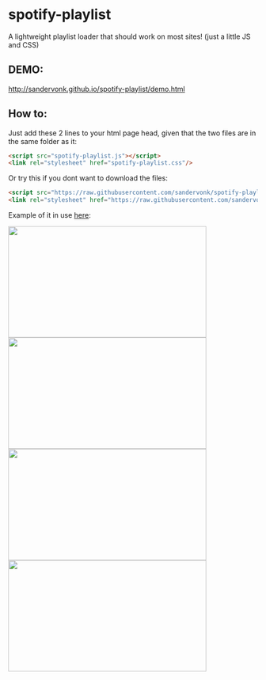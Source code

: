 # spotify-playlist
A lightweight playlist loader that should work on most sites! (just a little JS and CSS)

## DEMO:
http://sandervonk.github.io/spotify-playlist/demo.html

## How to:
Just add these 2 lines to your html page head, given that the two files are in the same folder as it:
```html
<script src="spotify-playlist.js"></script>
<link rel="stylesheet" href="spotify-playlist.css"/>
```
Or try this if you dont want to download the files:
```html
<script src="https://raw.githubusercontent.com/sandervonk/spotify-playlist/main/spotify-playlist.js"></script>
<link rel="stylesheet" href="https://raw.githubusercontent.com/sandervonk/spotify-playlist/main/spotify-playlist.css"/>
```

Example of it in use [here](https://sandervonk.github.io/Portfolio.html):
<p float="left">
<img src="https://user-images.githubusercontent.com/10799950/126443888-2603589d-04f7-4657-9619-e3978168afdb.png" height="225" width="400"/>
<img src="https://user-images.githubusercontent.com/10799950/126443931-d46e6789-fbc6-4d13-b6d0-c3d1e34fecd8.png" height="225" width="400"/>
<img src="https://user-images.githubusercontent.com/10799950/126443958-6e6fc4b6-f9a1-4120-a7d5-289f3765ded1.png" height="225" width="400"/>
<img src="https://user-images.githubusercontent.com/10799950/126443988-4465dd51-20e7-4d28-a2c7-d5d6136b3844.png" height="225" width="400"/>
  </p>

